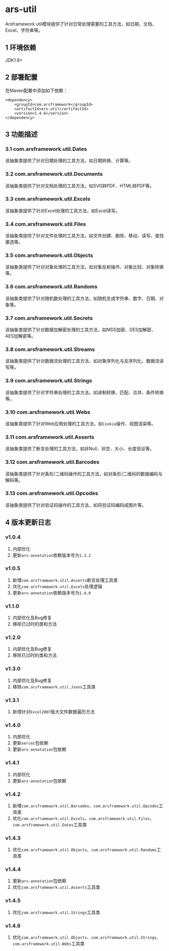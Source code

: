# ars-util
Arsframework util模块提供了针对日常处理需要的工具方法，如日期、文档、Excel、字符串等。

## 1 环境依赖
JDK1.8+

## 2 部署配置
在Maven配置中添加如下依赖：
```
<dependency>
    <groupId>com.arsframework</groupId>
    <artifactId>ars-util</artifactId>
    <version>1.4.6</version>
</dependency>
```

## 3 功能描述

### 3.1 com.arsframework.util.Dates
该抽象类提供了针对日期处理的工具方法，如日期转换、计算等。

### 3.2 com.arsframework.util.Documents
该抽象类提供了针对文档处理的工具方法，如SVG转PDF、HTML转PDF等。

### 3.3 com.arsframework.util.Excels
该抽象类提供了针对Excel处理的工具方法，如Excel读写。

### 3.4 com.arsframework.util.Files
该抽象类提供了针对文件处理的工具方法，如文件创建、删除、移动、读写、查找塞选等。

### 3.5 com.arsframework.util.Objects
该抽象类提供了针对对象处理的工具方法，如对象反射操作、对象比较、对象转换等。

### 3.6 com.arsframework.util.Randoms
该抽象类提供了针对随机数处理的工具方法，如随机生成字符串、数字、日期、对象等。

### 3.7 com.arsframework.util.Secrets
该抽象类提供了针对数据加解密处理的工具方法，如MD5加密、DES加解密、AES加解密等。

### 3.8 com.arsframework.util.Streams
该抽象类提供了针对数据流处理的工具方法，如对象序列化与反序列化、数据流读写等。

### 3.9 com.arsframework.util.Strings
该抽象类提供了针对字符串处理的工具方法，如进制转换、匹配、合并、条件转换等。

### 3.10 com.arsframework.util.Webs
该抽象类提供了针对Web应用处理的工具方法，如```Cookie```操作、视图渲染等。

### 3.11 com.arsframework.util.Asserts
该抽象类提供了断言处理的工具方法，如非Null、非空、大小、长度验证等。

### 3.12 com.arsframework.util.Barcodes
该抽象类提供了针对条形/二维码操作的工具方法，如对条形/二维码的数据编码与解码等。

### 3.13 com.arsframework.util.Opcodes
该抽象类提供了针对验证码操作的工具方法，如将验证码编码成图片等。

## 4 版本更新日志
### v1.0.4
1. 内部优化
2. 更新```ars-annotation```依赖版本号为```1.3.2```

### v1.0.5
1. 新增```com.arsframework.util.Asserts```断言处理工具类
2. 优化```com.arsframework.util.Excels```处理逻辑
3. 更新```ars-annotation```依赖版本号为```1.4.0```

### v1.1.0
1. 内部优化及Bug修复
2. 移除已过时的类和方法

### v1.2.0
1. 内部优化及Bug修复
2. 移除已过时的类和方法

### v1.3.0
1. 内部优化及Bug修复
2. 移除```com.arsframework.util.Jsons```工具类

### v1.3.1
1. 新增针对```Excel2007```版大文件数据遍历方法

### v1.4.0
1. 内部优化
2. 更新```xerces```包依赖
3. 更新```ars-annotation```包依赖

### v1.4.1
1. 内部优化
2. 更新```ars-annotation```包依赖

### v1.4.2
1. 新增```com.arsframework.util.Barcodes```、```com.arsframework.util.Opcodes```工具类
2. 优化```com.arsframework.util.Excels```、```com.arsframework.util.Files```、```com.arsframework.util.Dates```工具类

### v1.4.3
1. 优化```com.arsframework.util.Objects```、```com.arsframework.util.Randoms```工具类

### v1.4.4
1. 更新```ars-annotation```包依赖
2. 优化```com.arsframework.util.Asserts```工具类

### v1.4.5
1. 优化```com.arsframework.util.Strings```工具类

### v1.4.6
1. 优化```com.arsframework.util.Objects```、```com.arsframework.util.Strings```、```com.arsframework.util.Webs```工具类